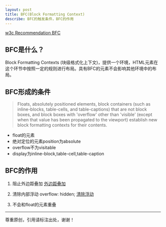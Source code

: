 ```yaml
---
layout: post
title: BFC(Block Formatting Context)
describe: BFC的触发条件，BFC的作用
---
```

[w3c Recommendation BFC](http://www.w3.org/TR/CSS2/visuren.html#block-formatting)


##	BFC是什么？

Block Formatting Contexts (块级格式化上下文)，提供一个环境，HTML元素在这个环节中按照一定的规则进行布局。具有BFC的元素不会影响其他环境中的布局。

## BFC形成的条件

> Floats, absolutely positioned elements, block containers (such as inline-blocks, table-cells, and table-captions) that are not block boxes, and block boxes with 'overflow' other than 'visible' (except when that value has been propagated to the viewport) establish new block formatting contexts for their contents.

*	float的元素
*	绝对定位的元素position为absolute
*	overflow不为visitable
*	display为inline-block,table-cell,table-caption

## BFC的作用
1.	阻止外边距叠加
	[外边距叠加](/2012-10-20-margin-collapsing.html)
 	 
2.	清除内部浮动
	overflow: hidden;
	[清除浮动](/2012-03-15-clear-float.html)

3.	不会和float的元素重叠





---
尊重原创，引用请标注出处，谢谢！







